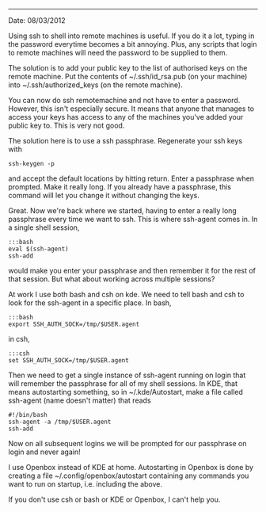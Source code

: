 ---
Date: 08/03/2012

Using ssh to shell into remote machines is useful. If you do it 
a lot, typing in the password everytime becomes a bit annoying.
Plus, any scripts that login to remote machines will need the 
password to be supplied to them.

The solution is to add your public key to the list of authorised
keys on the remote machine. Put the contents of ~/.ssh/id_rsa.pub
(on your machine) into ~/.ssh/authorized_keys (on the remote machine).

You can now do ssh remotemachine and not have to enter a password.
However, this isn't especially secure. It means that anyone that
manages to access your keys has access to any of the machines you've
added your public key to. This is very not good.

The solution here is to use a ssh passphrase. Regenerate your ssh keys
with

    ssh-keygen -p

and accept the default locations by hitting return. Enter a passphrase
when prompted. Make it really long. If you already have a passphrase,
this command will let you change it without changing the keys.

Great. Now we're back where we started, having to enter a really long
passphrase every time we want to ssh. This is where ssh-agent comes in.
In a single shell session,

    :::bash
    eval $(ssh-agent)
    ssh-add

would make you enter your passphrase and then remember it for the rest of
that session. But what about working across multiple sessions?

At work I use both bash and csh on kde. We need to tell bash and csh to 
look for the ssh-agent in a specific place. In bash,

    :::bash
    export SSH_AUTH_SOCK=/tmp/$USER.agent

in csh,

    :::csh
    set SSH_AUTH_SOCK=/tmp/$USER.agent

Then we need to get a single instance of ssh-agent running on login that
will remember the passphrase for all of my shell sessions. In KDE, that
means autostarting something, so in ~/.kde/Autostart, make a file
called ssh-agent (name doesn't matter) that reads

    #!/bin/bash
    ssh-agent -a /tmp/$USER.agent
    ssh-add

Now on all subsequent logins we will be prompted for our passphrase
on login and never again!

I use Openbox instead of KDE at home. Autostarting in Openbox is done
by creating a file ~/.config/openbox/autostart containing any commands
you want to run on startup, i.e. including the above.

If you don't use csh or bash or KDE or Openbox, I can't help you.
